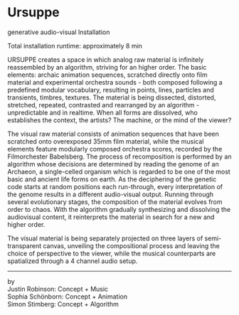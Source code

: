 # Ursuppe
generative audio-visual Installation 

Total installation runtime: approximately 8 min

URSUPPE creates a space in which analog raw material is infinitely reassembled by an algorithm, striving for an higher order. The basic elements: archaic animation sequences, scratched directly onto film material and experimental orchestra sounds - both composed following a predefined modular vocabulary, resulting in points, lines, particles and transients, timbres, textures. The material is being dissected, distorted, stretched, repeated, contrasted and rearranged by an algorithm - unpredictable and in realtime. When all forms are dissolved, who establishes the context, the artists? The machine, or the mind of the viewer?

The visual raw material consists of animation sequences that have been scratched onto overexposed 35mm film material, while the musical elements feature modularly composed orchestra scores, recorded by the Filmorchester Babelsberg. The process of recomposition is performed by an algorithm whose decisions are determined by reading the genome of an Archaeon, a single-celled organism which is regarded to be one of the most basic and ancient life forms on earth. As the deciphering of the genetic code starts at random positions each run-through, every interpretation of the genome results in a different audio-visual output. Running through several evolutionary stages, the composition of the material evolves from order to chaos. With the algorithm gradually synthesizing and dissolving the audiovisual content, it reinterprets the material in search for a new and higher order. 

The visual material is being separately projected on three layers of semi-transparent canvas, unveiling the compositional process and leaving the choice of perspective to the viewer, while the musical counterparts are spatialized through a 4 channel audio setup.

--- 
by   
Justin Robinson:   Concept + Music  
Sophia Schönborn:   Concept + Animation  
Simon Stimberg:   Concept + Algorithm  